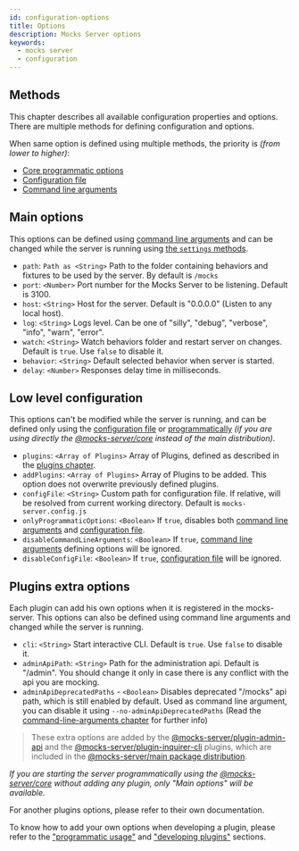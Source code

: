 ```yaml
---
id: configuration-options
title: Options
description: Mocks Server options
keywords:
  - mocks server
  - configuration
---
```


## Methods

This chapter describes all available configuration properties and options. There are multiple methods for defining configuration and options.

When same option is defined using multiple methods, the priority is _(from lower to higher)_:

* [Core programmatic options](advanced-programmatic-usage.md)
* [Configuration file](configuration-file.md)
* [Command line arguments](configuration-command-line-arguments.md)

## Main options

This options can be defined using [command line arguments](configuration-command-line-arguments.md) and can be changed while the server is running using [the `settings` methods](advanced-programmatic-usage.md).

* `path`: `Path as <String>` Path to the folder containing behaviors and fixtures to be used by the server. By default is `/mocks`
* `port`: `<Number>` Port number for the Mocks Server to be listening. Default is 3100.
* `host`: `<String>` Host for the server. Default is "0.0.0.0" (Listen to any local host).
* `log`: `<String>` Logs level. Can be one of "silly", "debug", "verbose", "info", "warn", "error".
* `watch`: `<String>` Watch behaviors folder and restart server on changes. Default is `true`.  Use `false` to disable it.
* `behavior`: `<String>` Default selected behavior when server is started.
* `delay`: `<Number>` Responses delay time in milliseconds.

## Low level configuration

This options can't be modified while the server is running, and can be defined only using the [configuration file](configuration-file.md) or [programmatically](advanced-programmatic-usage.md) _(if you are using directly the [@mocks-server/core](advanced-programmatic-usage.md) instead of the main distribution)_.

* `plugins`: `<Array of Plugins>` Array of Plugins, defined as described in the [plugins chapter](advanced-developing-plugins.md).
* `addPlugins`: `<Array of Plugins>` Array of Plugins to be added. This option does not overwrite previously defined plugins.
* `configFile`: `<String>` Custom path for configuration file. If relative, will be resolved from current working directory. Default is `mocks-server.config.js`
* `onlyProgrammaticOptions`: `<Boolean>` If `true`, disables both [command line arguments](configuration-command-line-arguments.md) and [configuration file](configuration-file.md).
* `disableCommandLineArguments`: `<Boolean>` If `true`, [command line arguments](configuration-command-line-arguments.md) defining options will be ignored.
* `disableConfigFile`: `<Boolean>` If `true`, [configuration file](configuration-file.md) will be ignored.

## Plugins extra options

Each plugin can add his own options when it is registered in the mocks-server. This options can also be defined using command line arguments and changed while the server is running.

* `cli`: `<String>` Start interactive CLI. Default is `true`. Use `false` to disable it.
* `adminApiPath`: `<String>` Path for the administration api. Default is "/admin". You should change it only in case there is any conflict with the api you are mocking.
* `adminApiDeprecatedPaths` - `<Boolean>` Disables deprecated "/mocks" api path, which is still enabled by default. Used as command line argument, you can disable it using `--no-adminApiDeprecatedPaths` (Read the [command-line-arguments chapter](configuration-command-line-arguments.md) for further info)

> These extra options are added by the [@mocks-server/plugin-admin-api](https://www.npmjs.com/package/@mocks-server/plugin-admin-api) and the [@mocks-server/plugin-inquirer-cli](https://www.npmjs.com/package/@mocks-server/plugin-inquirer-cli) plugins, which are included in the [@mocks-server/main package distribution](https://www.npmjs.com/package/@mocks-server/main).

_If you are starting the server programmatically using the [@mocks-server/core](https://www.npmjs.com/package/@mocks-server/core) without adding any plugin, only "Main options" will be available._

For another plugins options, please refer to their own documentation.

To know how to add your own options when developing a plugin, please refer to the ["programmatic usage"](advanced-programmatic-usage.md) and ["developing plugins"](advanced-developing-plugins.md) sections.

